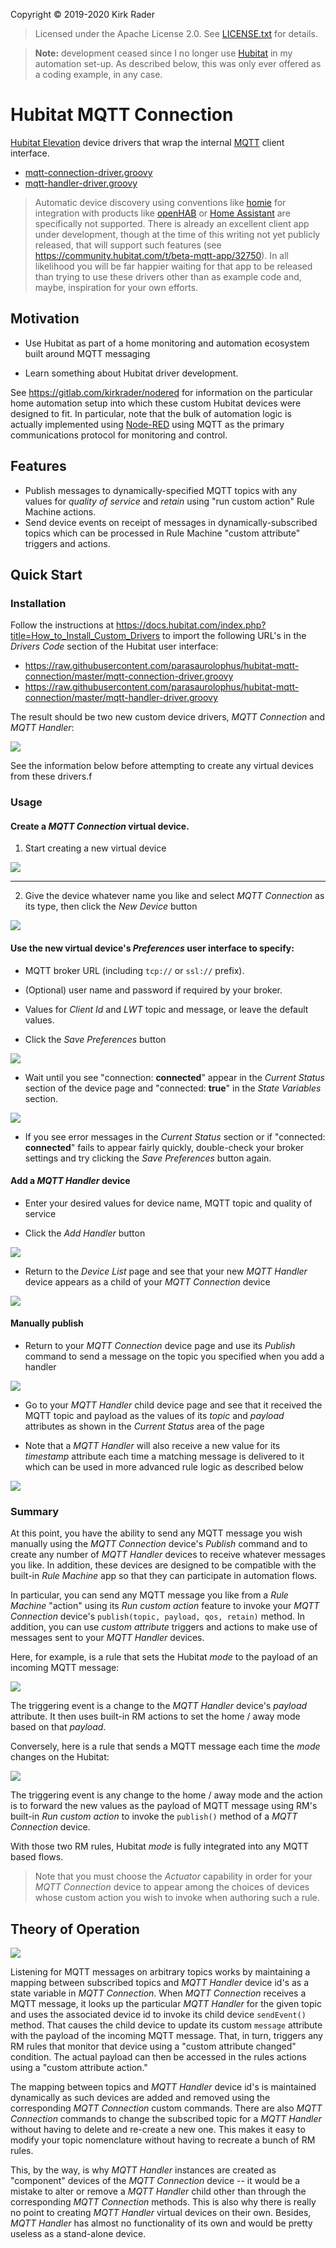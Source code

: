 Copyright &copy; 2019-2020 Kirk Rader

> Licensed under the Apache License 2.0. See [LICENSE.txt](LICENSE.txt) for details.

> **Note:** development ceased since I no longer use [Hubitat][hubitat elevation]
> in my automation set-up. As described below, this was only ever offered as a
> coding example, in any case.

# Hubitat MQTT Connection

[Hubitat Elevation][] device drivers that wrap the internal [MQTT][] client
interface.

- [mqtt-connection-driver.groovy][]
- [mqtt-handler-driver.groovy][]

> Automatic device discovery using conventions like [homie][] for integration
> with products like [openHAB][] or [Home Assistant][] are specifically not
> supported. There is already an excellent client app under development, though
> at the time of this writing not yet publicly released, that will support such
> features (see <https://community.hubitat.com/t/beta-mqtt-app/32750>). In all
> likelihood you will be far happier waiting for that app to be released than
> trying to use these drivers other than as example code and, maybe, inspiration
> for your own efforts.

## Motivation

- Use Hubitat as part of a home monitoring and automation ecosystem built around MQTT messaging

- Learn something about Hubitat driver development.

See <https://gitlab.com/kirkrader/nodered> for information on the
particular home automation setup into which these custom Hubitat devices were
designed to fit. In particular, note that the bulk of automation logic is
actually implemented using [Node-RED][] using MQTT as the primary communications
protocol for monitoring and control.

## Features

- Publish messages to dynamically-specified MQTT topics with any values for
  *quality of service* and *retain* using "run custom action" Rule Machine
  actions.
- Send device events on receipt of messages in dynamically-subscribed topics
  which can be processed in Rule Machine "custom attribute" triggers and
  actions.

## Quick Start

### Installation

Follow the instructions at <https://docs.hubitat.com/index.php?title=How_to_Install_Custom_Drivers> to import the following URL's in the *Drivers Code* section of the Hubitat user interface:

- <https://raw.githubusercontent.com/parasaurolophus/hubitat-mqtt-connection/master/mqtt-connection-driver.groovy>
- <https://raw.githubusercontent.com/parasaurolophus/hubitat-mqtt-connection/master/mqtt-handler-driver.groovy>

The result should be two new custom device drivers, *MQTT Connection* and *MQTT Handler*:

![](images/drivers-code-list.png)

See the information below before attempting to create any virtual devices from these drivers.f

### Usage

#### Create a *MQTT Connection* virtual device.

1. Start creating a new virtual device

![](images/add-virtual-device.png)

---

2. Give the device whatever name you like and select *MQTT Connection* as its type, then click the *New Device* button

![](images/new-device.png)

#### Use the new virtual device's *Preferences* user interface to specify:

- MQTT broker URL (including `tcp://` or `ssl://` prefix).

- (Optional) user name and password if required by your broker.

- Values for *Client Id* and *LWT* topic and message, or leave the default
  values.

- Click the *Save Preferences* button

![](images/mqtt-connection-preferences.png)

- Wait until you see "connection: **connected**" appear in the *Current Status*
  section of the device page and "connected: **true**" in the *State Variables*
  section.

![](images/connected.png)

- If you see error messages in the *Current Status* section or if "connected:
  **connected**" fails to appear fairly quickly, double-check your broker settings
  and try clicking the *Save Preferences* button again.

#### Add a *MQTT Handler* device

- Enter your desired values for device name,
MQTT topic and quality of service

- Click the *Add Handler* button

![](images/add-handler.png)

- Return to the *Device List* page and see that your new *MQTT Handler* device
appears as a child of your *MQTT Connection* device

![](images/device-list.png)

#### Manually publish

- Return to your *MQTT Connection* device page and use its *Publish* command to send a message on the topic you specified when you add a handler

![](images/publish.png)

- Go to your *MQTT Handler* child device page and see that it received the MQTT
  topic and payload as the values of its *topic* and *payload* attributes as
  shown in the *Current Status* area of the page

- Note that a *MQTT Handler* will also receive a new value for its *timestamp*
  attribute each time a matching  message is delivered to it which can be used
  in more advanced rule logic as described below

![](images/my-handler.png)

### Summary

At this point, you have the ability to send any MQTT message you wish manually
using the *MQTT Connection* device's *Publish* command and to create any number
of *MQTT Handler* devices to receive whatever messages you like. In addition,
these devices are designed to be compatible with the built-in *Rule Machine* app
so that they can participate in automation flows.

In particular, you can send any MQTT message you like from a *Rule Machine*
"action" using its *Run custom action* feature to invoke your *MQTT Connection*
device's `publish(topic, payload, qos, retain)` method. In addition, you can use
*custom attribute* triggers and actions to make use of messages sent to your
*MQTT Handler* devices.

Here, for example, is a rule that sets the Hubitat *mode* to the payload of an
incoming MQTT message:

![](images/set-mode-rule.png)

The triggering event is a change to the *MQTT Handler* device's *payload*
attribute. It then uses built-in RM actions to set the home / away mode based on
that *payload*.

Conversely, here is a rule that sends a MQTT message each time the *mode*
changes on the Hubitat:

![](images/mode-changed-rule.png)

The triggering event is any change to the home / away mode and the action is to
forward the new values as the payload of MQTT message using RM's built-in *Run
custom action* to invoke the `publish()` method of a *MQTT Connection* device.

With those two RM rules, Hubitat *mode* is fully integrated into any MQTT based
flows.

> Note that you must choose the *Actuator* capability in order for your *MQTT
> Connection* device to appear among the choices of devices whose custom action
> you wish to invoke when authoring such a rule.

## Theory of Operation

![](images/mqtt-flow.svg)

Listening for MQTT messages on arbitrary topics works by maintaining a mapping
between subscribed topics and *MQTT Handler* device id's as a state variable in
*MQTT Connection*. When *MQTT Connection* receives a MQTT message, it looks up
the particular *MQTT Handler* for the given topic and uses the associated device
id to invoke its child device `sendEvent()` method. That causes the child device
to update its custom `message` attribute with the payload of the incoming MQTT
message. That, in turn, triggers any RM rules that monitor that device using a
"custom attribute changed" condition. The actual payload can then be accessed in
the rules actions using a "custom attribute action."

The mapping between topics and *MQTT Handler* device id's is maintained
dynamically as such devices are added and removed using the corresponding *MQTT
Connection* custom commands. There are also *MQTT Connection* commands to change
the subscribed topic for a *MQTT Handler* without having to delete and re-create
a new one. This makes it easy to modify your topic nomenclature without having
to recreate a bunch of RM rules.

This, by the way, is why *MQTT Handler* instances are created as "component"
devices of the *MQTT Connection* device -- it would be a mistake to alter or
remove a *MQTT Handler* child other than through the corresponding *MQTT Connection* methods.
This is also why there is really no point to creating *MQTT Handler* virtual
devices on their own. Besides, *MQTT Handler* has almost no functionality of its
own and would be pretty useless as a stand-alone device.

[MQTT]: http://www.mqtt.org
[Node-RED]: https://nodered.org
[Hubitat Elevation]: https://hubitat.com
[homie]: https://homieiot.github.io/specification/
[openHAB]: https://www.openhab.org/
[Home Assistant]: https://www.home-assistant.io/
[mqtt-connection-driver.groovy]: https://raw.githubusercontent.com/parasaurolophus/hubitat-mqtt-connection/master/mqtt-connection-driver.groovy
[mqtt-handler-driver.groovy]: https://raw.githubusercontent.com/parasaurolophus/hubitat-mqtt-connection/master/mqtt-handler-driver.groovy
